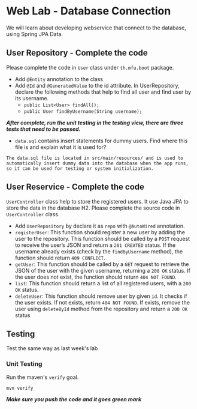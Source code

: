 # Web Lab - Database Connection

We will learn about developing webservice that connect to the database, using Spring JPA Data.

## User Repository - Complete the code
Please complete the code in `User` class under `th.mfu.boot` package.
- Add `@Entity` annotation to the class
- Add `@Id` and `@GeneratedValue` to the id attribute.
In UserRepository, declare the following methods that help to find all user and find user by its username.
    - `public List<User> findAll();`
    - `public User findByUsername(String username);`

***After complete, run the unit testing in the testing view, there are three tests that need to be passed.***

- `data.sql` contains insert statements for dummy users. Find where this file is and explain what it is used for? 

```
The data.sql file is located in src/main/resources/ and is used to automatically insert dummy data into the database when the app runs, so it can be used for testing or system initialization.
```

## User Reservice - Complete the code

 `UserController` class help to store the registered users. It use Java JPA to store the data in the database H2.  Please complete the source code in `UserController` class.

* Add `UserRepository` by declare it as `repo` with `@AutoWired` annotation.
* `registerUser`: This function should register a new user by adding the user to the repository. This function should be called by a `POST` request to receive the user’s JSON and return a `201 CREATED` status. If the username already exists (check by the `findByUsername` method), the function should return `409 CONFLICT`.
* `getUser`: This function should be called by a `GET` request to retrieve the JSON of the user with the given username, returning a `200 OK` status. If the user does not exist, the function should return `404 NOT FOUND`.
* `list`: This function should return a list of all registered users, with a `200 OK` status.
* `deleteUser`: This function should remove user by given `id`. It checks if the user exists. If not exists, return `404 NOT FOUND`. If exists, remove the user using `deleteById` method from the repository and return  a `200 OK` status



## Testing
Test the same way as last week's lab
### Unit Testing
Run the maven's `verify` goal.
```
mvn verify
```

***Make sure you push the code and it goes green mark***
